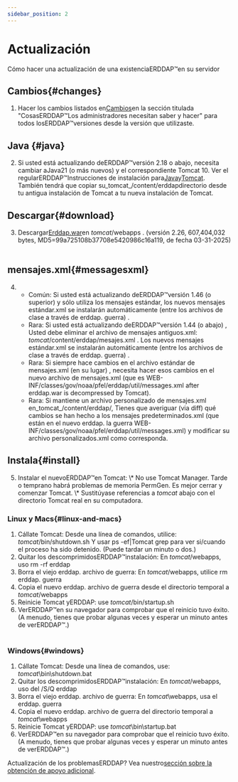 ```yaml
---
sidebar_position: 2
---
```

# Actualización
Cómo hacer una actualización de una existenciaERDDAP™en su servidor

## Cambios{#changes} 
1. Hacer los cambios listados en[Cambios](/changes)en la sección titulada "CosasERDDAP™Los administradores necesitan saber y hacer" para todos losERDDAP™versiones desde la versión que utilizaste.
     
## Java {#java} 
2. Si usted está actualizando deERDDAP™versión 2.18 o abajo, necesita cambiar aJava21 (o más nuevos) y el correspondiente Tomcat 10. Ver el regularERDDAP™Instrucciones de instalación para[Java](/docs/server-admin/deploy-install#java)y[Tomcat](/docs/server-admin/deploy-install#tomcat). También tendrá que copiar su_tomcat_/content/erddapdirectorio desde tu antigua instalación de Tomcat a tu nueva instalación de Tomcat.

## Descargar{#download} 
3. Descargar[Erddap.war](https://github.com/ERDDAP/erddap/releases/download/v2.26.0/erddap.war)en _tomcat_/webapps .
     (versión 2.26, 607,404,032 bytes, MD5=99a725108b37708e5420986c16a119, de fecha 03-31-2025) 
     
## mensajes.xml{#messagesxml} 
4. 
    * Común: Si usted está actualizando deERDDAP™versión 1.46 (o superior) y sólo utiliza los mensajes estándar, los nuevos mensajes estándar.xml se instalarán automáticamente (entre los archivos de clase a través de erddap. guerra) .
         
    * Rara: Si usted está actualizando deERDDAP™versión 1.44 (o abajo) ,
Usted debe eliminar el archivo de mensajes antiguos.xml:
        _tomcat_/content/erddap/mesajes.xml .
Los nuevos mensajes estándar.xml se instalarán automáticamente (entre los archivos de clase a través de erddap. guerra) .
         
    * Rara: Si siempre hace cambios en el archivo estándar de mensajes.xml (en su lugar) ,
necesita hacer esos cambios en el nuevo archivo de mensajes.xml (que es
WEB-INF/classes/gov/noaa/pfel/erddap/util/messages.xml after erddap.war is decompressed by Tomcat).
         
    * Rara: Si mantiene un archivo personalizado de mensajes.xml en_tomcat_/content/erddap/,
Tienes que averiguar (via diff) qué cambios se han hecho a los mensajes predeterminados.xml (que están en el nuevo erddap. la guerra
WEB-INF/classes/gov/noaa/pfel/erddap/util/messages.xml) y modificar su archivo personalizados.xml como corresponda.
         
## Instala{#install} 
5. Instalar el nuevoERDDAP™en Tomcat:
\\* No use Tomcat Manager. Tarde o temprano habrá problemas de memoria PermGen. Es mejor cerrar y comenzar Tomcat.
\\* Sustitúyase referencias a _tomcat_ abajo con el directorio Tomcat real en su computadora.
     
### Linux y Macs{#linux-and-macs} 
1. Cállate Tomcat: Desde una línea de comandos, utilice: _tomcat_/bin/shutdown.sh
Y usar ps -ef|Tomcat grep para ver si/cuando el proceso ha sido detenido. (Puede tardar un minuto o dos.) 
2. Quitar los descomprimidosERDDAP™instalación: En _tomcat_/webapps, uso
rm -rf erddap
3. Borra el viejo erddap. archivo de guerra: En _tomcat_/webapps, utilice rm erddap. guerra
4. Copia el nuevo erddap. archivo de guerra desde el directorio temporal a _tomcat_/webapps
5. Reinicie Tomcat yERDDAP: use _tomcat_/bin/startup.sh
6. VerERDDAP™en su navegador para comprobar que el reinicio tuvo éxito.
     (A menudo, tienes que probar algunas veces y esperar un minuto antes de verERDDAP™.)   
             
### Windows{#windows} 
1. Cállate Tomcat: Desde una línea de comandos, use: _tomcat_\bin\\shutdown.bat
2. Quitar los descomprimidosERDDAP™instalación: En _tomcat_/webapps, uso
del /S/Q erddap
3. Borra el viejo erddap. archivo de guerra: En _tomcat_\\webapps, usa el erddap. guerra
4. Copia el nuevo erddap. archivo de guerra del directorio temporal a _tomcat_\\webapps
5. Reinicie Tomcat yERDDAP: use _tomcat_\bin\\startup.bat
6. VerERDDAP™en su navegador para comprobar que el reinicio tuvo éxito.
     (A menudo, tienes que probar algunas veces y esperar un minuto antes de verERDDAP™.) 

Actualización de los problemasERDDAP? Vea nuestro[sección sobre la obtención de apoyo adicional](/docs/intro#support).
